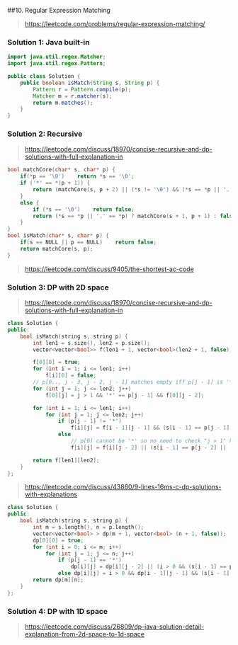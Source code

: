 ##10. Regular Expression Matching
> https://leetcode.com/problems/regular-expression-matching/

### Solution 1: Java built-in
```java
import java.util.regex.Matcher;
import java.util.regex.Pattern;

public class Solution {
    public boolean isMatch(String s, String p) {
        Pattern r = Pattern.compile(p);
        Matcher m = r.matcher(s);
        return m.matches();
    }
}
```

### Solution 2: Recursive
> https://leetcode.com/discuss/18970/concise-recursive-and-dp-solutions-with-full-explanation-in

```c
bool matchCore(char* s, char* p) {
    if(*p == '\0')    return *s == '\0';
    if ('*' == *(p + 1)) {
        return (matchCore(s, p + 2) || (*s != '\0') && (*s == *p || '.' == *p) && matchCore(s + 1, p));
    } 
    else {
        if (*s == '\0')    return false;
        return (*s == *p || '.' == *p) ? matchCore(s + 1, p + 1) : false;
    }
}
bool isMatch(char* s, char* p) {
    if(s == NULL || p == NULL)    return false;
    return matchCore(s, p);
}
```
> https://leetcode.com/discuss/9405/the-shortest-ac-code


### Solution 3: DP with 2D space
> https://leetcode.com/discuss/18970/concise-recursive-and-dp-solutions-with-full-explanation-in

```cpp
class Solution {
public:
    bool isMatch(string s, string p) {
        int len1 = s.size(), len2 = p.size();
        vector<vector<bool>> f(len1 + 1, vector<bool>(len2 + 1, false));

        f[0][0] = true;
        for (int i = 1; i <= len1; i++)
            f[i][0] = false;
        // p[0.., j - 3, j - 2, j - 1] matches empty iff p[j - 1] is '*' and p[0..j - 3] matches empty
        for (int j = 1; j <= len2; j++)
            f[0][j] = j > 1 && '*' == p[j - 1] && f[0][j - 2];

        for (int i = 1; i <= len1; i++)
            for (int j = 1; j <= len2; j++)
                if (p[j - 1] != '*')
                    f[i][j] = f[i - 1][j - 1] && (s[i - 1] == p[j - 1] || '.' == p[j - 1]);
                else
                    // p[0] cannot be '*' so no need to check "j > 1" here
                    f[i][j] = f[i][j - 2] || (s[i - 1] == p[j - 2] || '.' == p[j - 2]) && f[i - 1][j];

        return f[len1][len2];
    }
};
```
> https://leetcode.com/discuss/43860/9-lines-16ms-c-dp-solutions-with-explanations

```cpp
class Solution {
public:
    bool isMatch(string s, string p) {
        int m = s.length(), n = p.length(); 
        vector<vector<bool> > dp(m + 1, vector<bool> (n + 1, false));
        dp[0][0] = true;
        for (int i = 0; i <= m; i++)
            for (int j = 1; j <= n; j++)
                if (p[j - 1] == '*')
                    dp[i][j] = dp[i][j - 2] || (i > 0 && (s[i - 1] == p[j - 2] || p[j - 2] == '.') && dp[i - 1][j]);
                else dp[i][j] = i > 0 && dp[i - 1][j - 1] && (s[i - 1] == p[j - 1] || p[j - 1] == '.');
        return dp[m][n];
    }
};
```
### Solution 4: DP with 1D space
> https://leetcode.com/discuss/26809/dp-java-solution-detail-explanation-from-2d-space-to-1d-space
